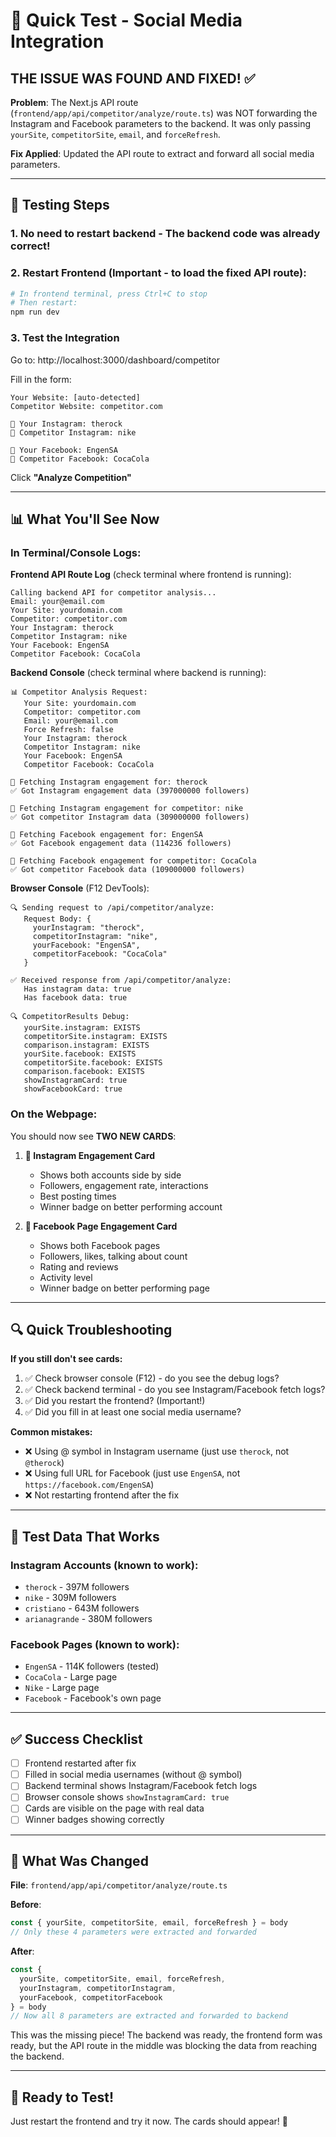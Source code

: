 # 🚀 Quick Test - Social Media Integration

## THE ISSUE WAS FOUND AND FIXED! ✅

**Problem**: The Next.js API route (`frontend/app/api/competitor/analyze/route.ts`) was NOT forwarding the Instagram and Facebook parameters to the backend. It was only passing `yourSite`, `competitorSite`, `email`, and `forceRefresh`.

**Fix Applied**: Updated the API route to extract and forward all social media parameters.

---

## 🧪 Testing Steps

### 1. **No need to restart backend** - The backend code was already correct!

### 2. **Restart Frontend** (Important - to load the fixed API route):
```bash
# In frontend terminal, press Ctrl+C to stop
# Then restart:
npm run dev
```

### 3. **Test the Integration**

Go to: http://localhost:3000/dashboard/competitor

Fill in the form:
```
Your Website: [auto-detected]
Competitor Website: competitor.com

📸 Your Instagram: therock
📸 Competitor Instagram: nike

📘 Your Facebook: EngenSA  
📘 Competitor Facebook: CocaCola
```

Click **"Analyze Competition"**

---

## 📊 What You'll See Now

### In Terminal/Console Logs:

**Frontend API Route Log** (check terminal where frontend is running):
```
Calling backend API for competitor analysis...
Email: your@email.com
Your Site: yourdomain.com
Competitor: competitor.com
Your Instagram: therock
Competitor Instagram: nike
Your Facebook: EngenSA
Competitor Facebook: CocaCola
```

**Backend Console** (check terminal where backend is running):
```
📊 Competitor Analysis Request:
   Your Site: yourdomain.com
   Competitor: competitor.com
   Email: your@email.com
   Force Refresh: false
   Your Instagram: therock
   Competitor Instagram: nike
   Your Facebook: EngenSA
   Competitor Facebook: CocaCola

📸 Fetching Instagram engagement for: therock
✅ Got Instagram engagement data (397000000 followers)

📸 Fetching Instagram engagement for competitor: nike
✅ Got competitor Instagram data (309000000 followers)

📘 Fetching Facebook engagement for: EngenSA
✅ Got Facebook engagement data (114236 followers)

📘 Fetching Facebook engagement for competitor: CocaCola
✅ Got competitor Facebook data (109000000 followers)
```

**Browser Console** (F12 DevTools):
```
🔍 Sending request to /api/competitor/analyze:
   Request Body: {
     yourInstagram: "therock",
     competitorInstagram: "nike",
     yourFacebook: "EngenSA",
     competitorFacebook: "CocaCola"
   }

✅ Received response from /api/competitor/analyze:
   Has instagram data: true
   Has facebook data: true

🔍 CompetitorResults Debug:
   yourSite.instagram: EXISTS
   competitorSite.instagram: EXISTS
   comparison.instagram: EXISTS
   yourSite.facebook: EXISTS
   competitorSite.facebook: EXISTS
   comparison.facebook: EXISTS
   showInstagramCard: true
   showFacebookCard: true
```

### On the Webpage:

You should now see **TWO NEW CARDS**:

1. **📸 Instagram Engagement Card**
   - Shows both accounts side by side
   - Followers, engagement rate, interactions
   - Best posting times
   - Winner badge on better performing account

2. **📘 Facebook Page Engagement Card**
   - Shows both Facebook pages
   - Followers, likes, talking about count
   - Rating and reviews
   - Activity level
   - Winner badge on better performing page

---

## 🔍 Quick Troubleshooting

**If you still don't see cards:**

1. ✅ Check browser console (F12) - do you see the debug logs?
2. ✅ Check backend terminal - do you see Instagram/Facebook fetch logs?
3. ✅ Did you restart the frontend? (Important!)
4. ✅ Did you fill in at least one social media username?

**Common mistakes:**
- ❌ Using @ symbol in Instagram username (just use `therock`, not `@therock`)
- ❌ Using full URL for Facebook (just use `EngenSA`, not `https://facebook.com/EngenSA`)
- ❌ Not restarting frontend after the fix

---

## 🎯 Test Data That Works

### Instagram Accounts (known to work):
- `therock` - 397M followers
- `nike` - 309M followers
- `cristiano` - 643M followers
- `arianagrande` - 380M followers

### Facebook Pages (known to work):
- `EngenSA` - 114K followers (tested)
- `CocaCola` - Large page
- `Nike` - Large page
- `Facebook` - Facebook's own page

---

## ✅ Success Checklist

- [ ] Frontend restarted after fix
- [ ] Filled in social media usernames (without @ symbol)
- [ ] Backend terminal shows Instagram/Facebook fetch logs
- [ ] Browser console shows `showInstagramCard: true`
- [ ] Cards are visible on the page with real data
- [ ] Winner badges showing correctly

---

## 📝 What Was Changed

**File**: `frontend/app/api/competitor/analyze/route.ts`

**Before**:
```typescript
const { yourSite, competitorSite, email, forceRefresh } = body
// Only these 4 parameters were extracted and forwarded
```

**After**:
```typescript
const { 
  yourSite, competitorSite, email, forceRefresh,
  yourInstagram, competitorInstagram,
  yourFacebook, competitorFacebook 
} = body
// Now all 8 parameters are extracted and forwarded to backend
```

This was the missing piece! The backend was ready, the frontend form was ready, but the API route in the middle was blocking the data from reaching the backend.

---

## 🚀 Ready to Test!

Just restart the frontend and try it now. The cards should appear! 🎉
